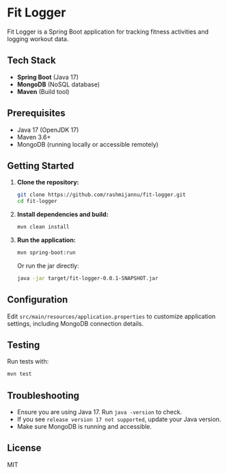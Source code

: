 # Fit Logger

Fit Logger is a Spring Boot application for tracking fitness activities and logging workout data.

## Tech Stack

- **Spring Boot** (Java 17)
- **MongoDB** (NoSQL database)
- **Maven** (Build tool)

## Prerequisites
- Java 17 (OpenJDK 17)
- Maven 3.6+
- MongoDB (running locally or accessible remotely)

## Getting Started
 
1. **Clone the repository:**
   ```bash
   git clone https://github.com/rashmijannu/fit-logger.git
   cd fit-logger
   ```

2. **Install dependencies and build:**
   ```bash
   mvn clean install
   ```

3. **Run the application:**
   ```bash
   mvn spring-boot:run
   ```
   Or run the jar directly:
   ```bash
   java -jar target/fit-logger-0.0.1-SNAPSHOT.jar
   ```

## Configuration
Edit `src/main/resources/application.properties` to customize application settings, including MongoDB connection details.

## Testing
Run tests with:
```bash
mvn test
```

## Troubleshooting
- Ensure you are using Java 17. Run `java -version` to check.
- If you see `release version 17 not supported`, update your Java version.
- Make sure MongoDB is running and accessible.

## License
MIT

